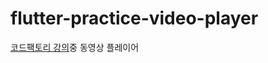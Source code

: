 # flutter-practice-video-player

[코드팩토리 강의](https://www.inflearn.com/course/%ED%94%8C%EB%9F%AC%ED%84%B0-%ED%94%84%EB%A1%9C%EC%A0%9D%ED%8A%B8)중 동영상 플레이어
